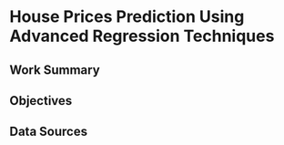 # House Prices Prediction Using Advanced Regression Techniques

## Work Summary

## Objectives

## Data Sources

